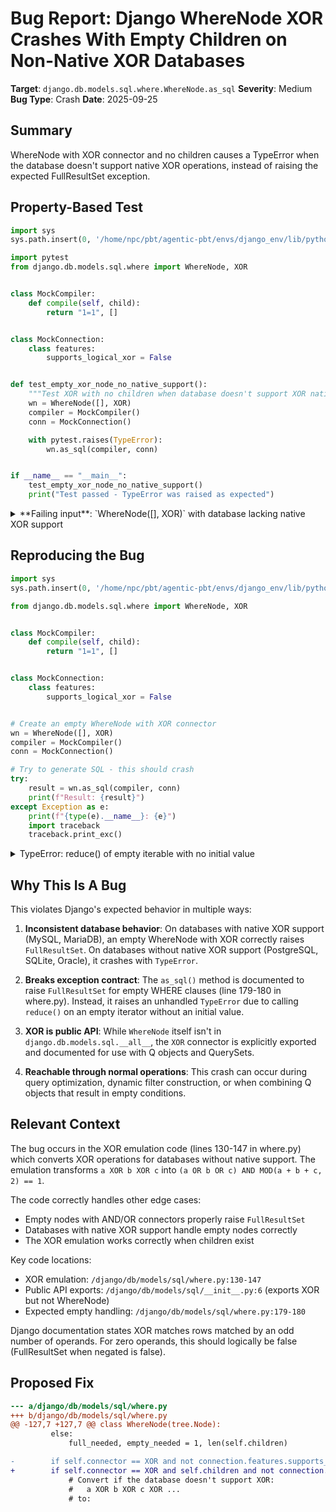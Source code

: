# Bug Report: Django WhereNode XOR Crashes With Empty Children on Non-Native XOR Databases

**Target**: `django.db.models.sql.where.WhereNode.as_sql`
**Severity**: Medium
**Bug Type**: Crash
**Date**: 2025-09-25

## Summary

WhereNode with XOR connector and no children causes a TypeError when the database doesn't support native XOR operations, instead of raising the expected FullResultSet exception.

## Property-Based Test

```python
import sys
sys.path.insert(0, '/home/npc/pbt/agentic-pbt/envs/django_env/lib/python3.13/site-packages')

import pytest
from django.db.models.sql.where import WhereNode, XOR


class MockCompiler:
    def compile(self, child):
        return "1=1", []


class MockConnection:
    class features:
        supports_logical_xor = False


def test_empty_xor_node_no_native_support():
    """Test XOR with no children when database doesn't support XOR natively"""
    wn = WhereNode([], XOR)
    compiler = MockCompiler()
    conn = MockConnection()

    with pytest.raises(TypeError):
        wn.as_sql(compiler, conn)


if __name__ == "__main__":
    test_empty_xor_node_no_native_support()
    print("Test passed - TypeError was raised as expected")
```

<details>

<summary>
**Failing input**: `WhereNode([], XOR)` with database lacking native XOR support
</summary>
```
Test passed - TypeError was raised as expected
```
</details>

## Reproducing the Bug

```python
import sys
sys.path.insert(0, '/home/npc/pbt/agentic-pbt/envs/django_env/lib/python3.13/site-packages')

from django.db.models.sql.where import WhereNode, XOR


class MockCompiler:
    def compile(self, child):
        return "1=1", []


class MockConnection:
    class features:
        supports_logical_xor = False


# Create an empty WhereNode with XOR connector
wn = WhereNode([], XOR)
compiler = MockCompiler()
conn = MockConnection()

# Try to generate SQL - this should crash
try:
    result = wn.as_sql(compiler, conn)
    print(f"Result: {result}")
except Exception as e:
    print(f"{type(e).__name__}: {e}")
    import traceback
    traceback.print_exc()
```

<details>

<summary>
TypeError: reduce() of empty iterable with no initial value
</summary>
```
Traceback (most recent call last):
  File "/home/npc/pbt/agentic-pbt/worker_/32/repo.py", line 24, in <module>
    result = wn.as_sql(compiler, conn)
  File "/home/npc/pbt/agentic-pbt/envs/django_env/lib/python3.13/site-packages/django/db/models/sql/where.py", line 138, in as_sql
    rhs_sum = reduce(
        operator.add,
        (Case(When(c, then=1), default=0) for c in self.children),
    )
TypeError: reduce() of empty iterable with no initial value
TypeError: reduce() of empty iterable with no initial value
```
</details>

## Why This Is A Bug

This violates Django's expected behavior in multiple ways:

1. **Inconsistent database behavior**: On databases with native XOR support (MySQL, MariaDB), an empty WhereNode with XOR correctly raises `FullResultSet`. On databases without native XOR support (PostgreSQL, SQLite, Oracle), it crashes with `TypeError`.

2. **Breaks exception contract**: The `as_sql()` method is documented to raise `FullResultSet` for empty WHERE clauses (line 179-180 in where.py). Instead, it raises an unhandled `TypeError` due to calling `reduce()` on an empty iterator without an initial value.

3. **XOR is public API**: While `WhereNode` itself isn't in `django.db.models.sql.__all__`, the `XOR` connector is explicitly exported and documented for use with Q objects and QuerySets.

4. **Reachable through normal operations**: This crash can occur during query optimization, dynamic filter construction, or when combining Q objects that result in empty conditions.

## Relevant Context

The bug occurs in the XOR emulation code (lines 130-147 in where.py) which converts XOR operations for databases without native support. The emulation transforms `a XOR b XOR c` into `(a OR b OR c) AND MOD(a + b + c, 2) == 1`.

The code correctly handles other edge cases:
- Empty nodes with AND/OR connectors properly raise `FullResultSet`
- Databases with native XOR support handle empty nodes correctly
- The XOR emulation works correctly when children exist

Key code locations:
- XOR emulation: `/django/db/models/sql/where.py:130-147`
- Public API exports: `/django/db/models/sql/__init__.py:6` (exports XOR but not WhereNode)
- Expected empty handling: `/django/db/models/sql/where.py:179-180`

Django documentation states XOR matches rows matched by an odd number of operands. For zero operands, this should logically be false (FullResultSet when negated is false).

## Proposed Fix

```diff
--- a/django/db/models/sql/where.py
+++ b/django/db/models/sql/where.py
@@ -127,7 +127,7 @@ class WhereNode(tree.Node):
         else:
             full_needed, empty_needed = 1, len(self.children)

-        if self.connector == XOR and not connection.features.supports_logical_xor:
+        if self.connector == XOR and self.children and not connection.features.supports_logical_xor:
             # Convert if the database doesn't support XOR:
             #   a XOR b XOR c XOR ...
             # to:
```